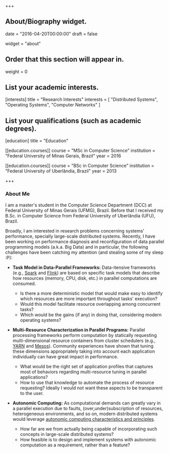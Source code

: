 +++
## About/Biography widget.

date = "2016-04-20T00:00:00"
draft = false

widget = "about"

## Order that this section will appear in.
weight = 0

## List your academic interests.
[interests]
  title = "Research Interests"
  interests = [
    "Distributed Systems",
    "Operating Systems",
    "Computer Networks"
  ]

## List your qualifications (such as academic degrees).
[education]
  title = "Education"

[[education.courses]]
  course = "MSc in Computer Science"
  institution = "Federal University of Minas Gerais, Brazil"
  year = 2016

[[education.courses]]
  course = "BSc in Computer Science"
  institution = "Federal University of Uberlândia, Brazil"
  year = 2013
 
+++

### About Me

I am a master's student in the Computer Science Department (DCC) at
Federal University of Minas Gerais (UFMG), Brazil. Before that I received my B.Sc. in
Computer Science from Federal University of Uberlândia (UFU), Brazil.

Broadly, I am interested in research problems concerning systems'
performance, specially large-scale distributed systems. Recently, I have been
working on performance diagnosis and reconfiguration of data parallel
programming models (a.k.a. Big Data) and in particular, the following challenges
have been catching my attention (and stealing some of my sleep :P):

- **Task Model in Data-Parallel Frameworks:** Data-itensive frameworks
(e.g., [Spark](http://spark.apache.org/) and [Flink](https://flink.apache.org/))
are based on specific task models
that describe how resources (memory, CPU, disk, etc.) in parallel computations are consumed.
   -  Is there a more deterministic model that would make easy to identify which
resources are more important throughout tasks' execution?
   - Would this model facilitate resource overlapping among concurrent tasks?
   - Which would be the gains (if any) in doing that, considering modern operating
systems?


- **Multi-Resource Characterization in Parallel Programs:**
Parallel processing frameworks perform computation by statically requesting
multi-dimensional resource containers from cluster schedulers
(e.g.,
[YARN](https://hadoop.apache.org/docs/current/hadoop-yarn/hadoop-yarn-site/YARN.html) and
[Mesos](http://mesos.apache.org/)). Community experiences have shown that tuning these dimensions
appropriately taking into account each application individually can have great
impact in performance.
   - What would be the right set of application profiles that captures most of
     behaviors regarding multi-resource tuning in parallel applications?
   - How to use that knowledge to automate the process of resource requesting?
     Ideally I would not want these aspects to be transparent to the user.

- **Autonomic Computing:** As computational demands can greatly vary in a
  parallel execution due to faults, (over,under)subscription of resources,
  heterogeneous environments, and so on, modern distributed systems would
  leverage [autonomic computing characteristics and principles](https://en.wikipedia.org/wiki/Autonomic_computing).
  - How far are we from actually being capable of incorporating such concepts in
  large-scale distributed systems?
  - How feasible is to design and implement systems with autonomic computation
    as a requirement, rather than a feature?
